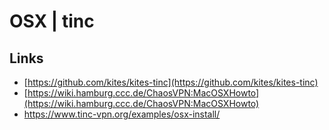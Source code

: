 # OSX \| tinc

## Links

* [https://github.com/kites/kites-tinc](https://github.com/kites/kites-tinc)
* [https://wiki.hamburg.ccc.de/ChaosVPN:MacOSXHowto](https://wiki.hamburg.ccc.de/ChaosVPN:MacOSXHowto)
* https://www.tinc-vpn.org/examples/osx-install/



